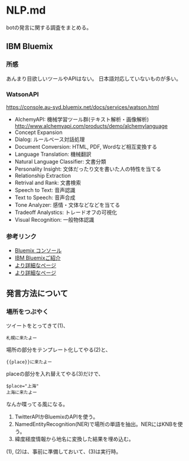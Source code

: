 # NLP.md

botの発言に関する調査をまとめる。

## IBM Bluemix

### 所感

あんまり目欲しいツールやAPIはない。
日本語対応していないものが多い。

### WatsonAPI

https://console.au-syd.bluemix.net/docs/services/watson.html

- AlchemyAPI: 機械学習ツール群(テキスト解析・画像解析) http://www.alchemyapi.com/products/demo/alchemylanguage
- Concept Expansion
- Dialog: ルールベース対話処理
- Document Conversion: HTML, PDF, Wordなど相互変換する
- Language Translation: 機械翻訳
- Natural Language Classifier: 文書分類
- Personality Insight: 文体だったり文を書いた人の特性を当てる
- Relationship Extraction
- Retrival and Rank: 文書検索
- Speech to Text: 音声認識
- Text to Speech: 音声合成 
- Tone Analyzer: 感情・文体などなどを当てる
- Tradeoff Analystics: トレードオフの可視化
- Visual Recognition: 一般物体認識

### 参考リンク

- [Bluemix コンソール](https://console.ng.bluemix.net/?direct=classic)
- [IBM Bluemixご紹介](http://www.slideshare.net/YusukeMorizumi1/nasa-space-apps-challenge-input-day-bluemi)
- [より詳細なページ](http://joohoun.jimdo.com/2016/04/06/space-apps-challenge-tokyo-2016%E5%90%91%E3%81%91ibm-bluemix%E6%83%85%E5%A0%B1%E3%81%BE%E3%81%A8%E3%82%81/)
- [より詳細なページ](http://joohoun.jimdo.com/2016/04/06/space-apps-challenge-tokyo-2016%E5%90%91%E3%81%91ibm-bluemix%E6%83%85%E5%A0%B1%E3%81%BE%E3%81%A8%E3%82%81/)

## 発言方法について

### 場所をつぶやく

ツイートをとってきて(1)、
```
札幌に来たよー
```
場所の部分をテンプレート化してやる(2)と、
```
{{place}}に来たよー
```
placeの部分を入れ替えてやる(3)だけで、
```
$place="上海"
上海に来たよー
```
なんか喋ってる風になる。

1. TwitterAPIかBluemixのAPIを使う。
2. NamedEntityRecognition(NER)で場所の単語を抽出。NERにはKNBを使う。
3. 緯度経度情報から地名に変換した結果を埋め込む。

(1), (2)は、事前に準備しておいて、(3)は実行時。

